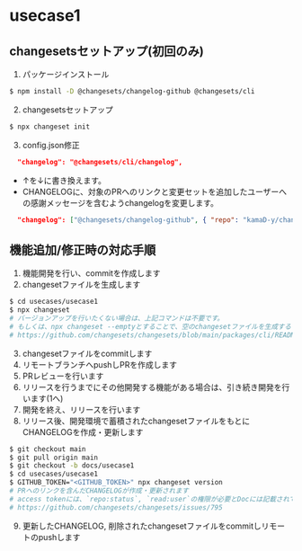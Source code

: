 # usecase1

## changesetsセットアップ(初回のみ)

1. パッケージインストール
```sh
$ npm install -D @changesets/changelog-github @changesets/cli
```

2. changesetsセットアップ
```sh
$ npx changeset init
```

3. config.json修正
```json
  "changelog": "@changesets/cli/changelog",
```

- ↑を↓に書き換えます。
- CHANGELOGに、対象のPRへのリンクと変更セットを追加したユーザーへの感謝メッセージを含むようchangelogを変更します。
```json
  "changelog": ["@changesets/changelog-github", { "repo": "kamaD-y/changesets_monorepo_test" }],
```

## 機能追加/修正時の対応手順
1. 機能開発を行い、commitを作成します
2. changesetファイルを生成します
```sh
$ cd usecases/usecase1
$ npx changeset
# バージョンアップを行いたくない場合は、上記コマンドは不要です。
# もしくは、npx changeset --emptyとすることで、空のchangesetファイルを生成することもできます。
# https://github.com/changesets/changesets/blob/main/packages/cli/README.md#add
```
3. changesetファイルをcommitします
4. リモートブランチへpushしPRを作成します
5. PRレビューを行います
6. リリースを行うまでにその他開発する機能がある場合は、引き続き開発を行います(1へ)
7. 開発を終え、リリースを行います
8. リリース後、開発環境で蓄積されたchangesetファイルをもとにCHANGELOGを作成・更新します
```sh
$ git checkout main
$ git pull origin main
$ git checkout -b docs/usecase1
$ cd usecases/usecase1
$ GITHUB_TOKEN="<GITHUB_TOKEN>" npx changeset version
# PRへのリンクを含んだCHANGELOGが作成・更新されます
# access tokenには、`repo:status`, `read:user`の権限が必要とDocには記載されていますが、repo全てを許可しないとエラーになるようです(2024/10/03時点)
# https://github.com/changesets/changesets/issues/795
```
9. 更新したCHANGELOG, 削除されたchangesetファイルをcommitしリモートのpushします